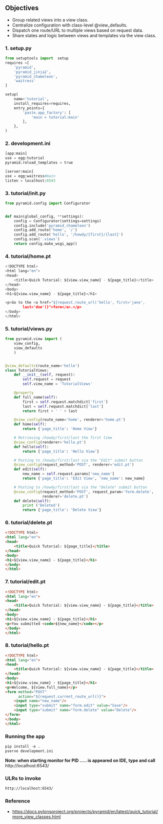 ## Objectives ##
- Group related views into a view class.
- Centralize configuration with class-level @view_defaults.
- Dispatch one route/URL to multiple views based on request data.
- Share states and logic between views and templates via the view class.

### 1. setup.py ###
```python
from setuptools import  setup
requires =[
    'pyramid',
    'pyramid_jinja2',
    'pyramid_chameleon',
    'waitress'
]

setup(
    name='tutorial',
    install_requires=requires,
    entry_points={
        'paste.app_factory': [
            'main = tutorial:main'
        ],
    },
)
```

### 2. development.ini ###
```python
[app:main]
use = egg:tutorial
pyramid.reload_templates = true

[server:main]
use = egg:waitress#main
listen = localhost:6543
```

### 3. tutorial/__init__.py ###
```python
from pyramid.config import Configurator


def main(global_config, **settings):
    config = Configurator(settings=settings)
    config.include('pyramid_chameleon')
    config.add_route('home', '/')
    config.add_route('hello', '/howdy/{first}/{last}')
    config.scan('.views')
    return config.make_wsgi_app()

```

### 4. tutorial/home.pt ####
```python
<!DOCTYPE html>
<html lang="en">
<head>
    <title>Quick Tutorial: ${view.view_name} - ${page_title}</title>
</head>
<body>
<h1>${view.view_name} - ${page_title}</h1>

<p>Go to the <a href="${request.route_url('hello', first='jane',
        last='doe')}">form</a>.</p>
</body>
</html>
```


### 5. tutorial/views.py ####
```python
from pyramid.view import (
    view_config,
    view_defaults
    )


@view_defaults(route_name='hello')
class TutorialViews:
    def __init__(self, request):
        self.request = request
        self.view_name = 'TutorialViews'

    @property
    def full_name(self):
        first = self.request.matchdict['first']
        last = self.request.matchdict['last']
        return first + ' ' + last

    @view_config(route_name='home', renderer='home.pt')
    def home(self):
        return {'page_title': 'Home View'}

    # Retrieving /howdy/first/last the first time
    @view_config(renderer='hello.pt')
    def hello(self):
        return {'page_title': 'Hello View'}

    # Posting to /howdy/first/last via the "Edit" submit button
    @view_config(request_method='POST', renderer='edit.pt')
    def edit(self):
        new_name = self.request.params['new_name']
        return {'page_title': 'Edit View', 'new_name': new_name}

    # Posting to /howdy/first/last via the "Delete" submit button
    @view_config(request_method='POST', request_param='form.delete',
                 renderer='delete.pt')
    def delete(self):
        print ('Deleted')
        return {'page_title': 'Delete View'}
```

### 6. tutorial/delete.pt ###
```html
<!DOCTYPE html>
<html lang="en">
<head>
    <title>Quick Tutorial: ${page_title}</title>
</head>
<body>
<h1>${view.view_name} - ${page_title}</h1>
</body>
</html>
```

### 7. tutorial/edit.pt ###
```html
<!DOCTYPE html>
<html lang="en">
<head>
    <title>Quick Tutorial: ${view.view_name} - ${page_title}</title>
</head>
<body>
<h1>${view.view_name} - ${page_title}</h1>
<p>You submitted <code>${new_name}</code></p>
</body>
</html>
```

### 8. tutorial/hello.pt ###
```html
<!DOCTYPE html>
<html lang="en">
<head>
    <title>Quick Tutorial: ${view.view_name} - ${page_title}</title>
</head>
<body>
<h1>${view.view_name} - ${page_title}</h1>
<p>Welcome, ${view.full_name}</p>
<form method="POST"
      action="${request.current_route_url()}">
    <input name="new_name"/>
    <input type="submit" name="form.edit" value="Save"/>
    <input type="submit" name="form.delete" value="Delete"/>
</form>
</body>
</html>
```

### Running the app ###
```python
pip install -e .
pserve development.ini
```

<b> Note: when starting monitor for PID ..... is appeared on IDE, type and call</b> http://localhost:6543/

### ULRs to invoke ###
```html
http://localhost:6543/
```

### Reference ###
- https://docs.pylonsproject.org/projects/pyramid/en/latest/quick_tutorial/more_view_classes.html